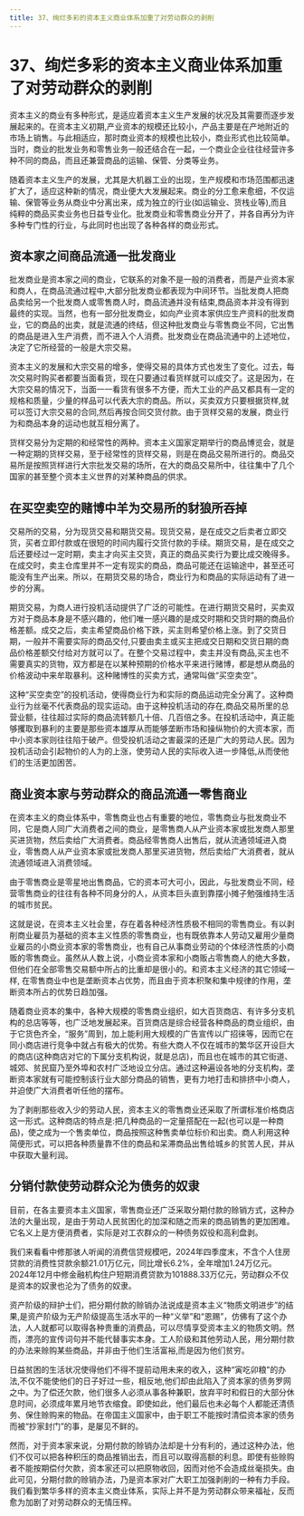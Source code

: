 ```yaml
---
title: 37、绚烂多彩的资本主义商业体系加重了对劳动群众的剥削
---
```

# 37、绚烂多彩的资本主义商业体系加重了对劳动群众的剥削

资本主义的商业有多种形式，是适应着资本主义生产发展的状况及其需要而逐步发展起来的。在资本主义初期,产业资本的规模还比较小，产品主要是在产地附近的市场上销售。与此相适应，那时商业资本的规模也比较小，商业形式也比较简单。当时，商业的批发业务和零售业务一般还结合在一起，一个商业企业往往经营许多种不同的商品，而且还兼营商品的运输、保管、分类等业务。

随着资本主义生产的发展，尤其是大机器工业的出现，生产规模和市场范围都迅速扩大了，适应这种新的情况，商业便大大发展起来。商业的分工愈来愈细，不仅运输、保管等业务从商业中分离出来，成为独立的行业(如运输业、货栈业等),而且纯粹的商品买卖业务也日益专业化。批发商业和零售商业分开了，并各自再分为许多种专门性的行业，与此同时也出现了各种各样的商业形式。

## 资本家之间商品流通一批发商业

批发商业是资本家之间的商业，它联系的对象不是一般的消费者，而是产业资本家和商人，在商品流通过程中,大部分批发商业都表现为中间环节。当批发商人把商品卖给另一个批发商人或零售商人时，商品流通并没有结束,商品资本并没有得到最终的实现。当然，也有一部分批发商业，如向产业资本家供应生产资料的批发商业，它的商品的出卖，就是流通的终结，但这种批发商业与零售商业不同，它出售的商品是进入生产消费，而不进入个人消费。批发商业在商品流通中的上述地位，决定了它所经营的一般是大宗交易。

资本主义的发展和大宗交易的增多，使得交易的具体方式也发生了变化。过去，每次交易时购买者都要当面看货，现在只要通过看货样就可以成交了。这是因为，在大宗交易的情况下，当面一一看货有很多不方便，而大工业的产品又都具有一定的规格和质量，少量的样品可以代表大宗的商品。所以，买卖双方只要根据货样,就可以签订大宗交易的合同,然后再按合同交货付款。由于货样交易的发展，商业行为和商品本身的运动也就互相分离了。

货样交易分为定期的和经常性的两种。资本主义国家定期举行的商品博览会，就是一种定期的货样交易，至于经常性的货样交易，则是在商品交易所进行的。商品交易所是按照货样进行大宗批发交易的场所，在大的商品交易所中，往往集中了几个国家的甚至整个资本主义世界的对某种商品的供求。

## 在买空卖空的赌博中羊为交易所的豺狼所吞掉

交易所的交易，分为现货交易和期货交易。现货交易，是在成交之后卖者立即交货，买者立即付款或在很短的时间内履行交货付款的手续。期货交易，是在成交之后还要经过一定时期，卖主才向买主交货，真正的商品买卖行为要比成交晚得多。在成交时，卖主仓库里并不一定有现实的商品，商品可能还在运输途中，甚至还可能没有生产出来。所以，在期货交易的场合，商业行为和商品的实际运动有了进一步的分离。

期货交易，为商人进行投机活动提供了广泛的可能性。在进行期货交易时，买卖双方对于商品本身是不感兴趣的，他们唯一感兴趣的是成交时期和交货时期的商品价格差额。成交之后，卖主希望商品价格下跌，买主则希望价格上涨。到了交货日期，一般并不需要实际的商品交付,只要由卖主或买主把成交日期和交货日期的商品价格差额交付给对方就可以了。在整个交易过程中，卖主并没有商品,买主也不需要真实的货物，双方都是在以某种预期的价格水平来进行赌博，都是想从商品的价格波动中来牟取暴利。这种赌博性的买卖方式，通常叫做“买空卖空”。

这种“买空卖空”的投机活动，使得商业行为和实际的商品运动完全分离了。这种商业行为丝毫不代表商品的现实运动。由于这种投机活动的存在,商品交易所里的总营业额，往往超过实际的商品流转额几十倍、几百倍之多。在投机活动中，真正能够攫取到暴利的主要是那些资本雄厚从而能够垄断市场和操纵物价的大资本家，而中小资本家则往往陷于破产。但受投机活动之害最深的还是广大的劳动人民。因为投机活动会引起物价的人为的上涨，使劳动人民的实际收入进一步降低,从而使他们的生活更加困苦。

## 商业资本家与劳动群众的商品流通一零售商业

在资本主义的商业体系中，零售商业也占有重要的地位，零售商业与批发商业不同，它是商人同广大消费者之间的商业，是零售商人从产业资本家或批发商人那里买进货物，然后卖给广大消费者。商品经零售商人出售后，就从流通领域进入商业，零售商人从产业资本家或批发商人那里买进货物，然后卖给广大消费者，就从流通领域进入消费领域。

由于零售商业是零星地出售商品，它的资本可大可小，因此，与批发商业不同，经营零售商业的往往有各种不同身分的人，从资本巨头直到靠摆小摊子勉强维持生活的城市贫民。

这就是说，在资本主义社会里，存在着各种经济性质极不相同的零售商业。有以剥削商业雇员为基础的资本主义性质的零售商业，也有既依靠本人劳动又雇用少量商业雇员的小商业资本家的零售商业，也有自己从事商业劳动的个体经济性质的小商贩的零售商业。虽然从人数上说，小商业资本家和小商贩占零售商人的绝大多数，但他们在全部零售交易额中所占的比重却是很小的。和资本主义经济的其它领域一样, 在零售商业中也是垄断资本占优势，而且由于资本积聚和集中规律的作用，垄断资本所占的优势日趋加强。

随着商业资本的集中，各种大规模的零售商业组织，如大百货商店、有许多分支机构的总店等等，也广泛地发展起来。百货商店是综合经营各种商品的商业组织，由于它货色齐全，“服务”周到，加上能利用大规模的广告宣传以广招徕等，因而它在同小商店进行竞争中就占有极大的优势。有些大商人不仅在城市的繁华区开设巨大的商店(这种商店对它的下属分支机构说，就是总店)，而且也在城市的其它街道、城郊、贫民窟乃至外埠和农村广泛地设立分店。通过这种遍设各地的分支机构，垄断资本家就有可能控制该行业大部分商品的销售，更有力地打击和排挤中小商人，并迫使广大消费者听任他的摆布。

为了剥削那些收入少的劳动人民，资本主义的零售商业还采取了所谓标准价格商店这一形式。这种商店的特点是:把几种商品的一定量搭配在一起(也可以是一种商品)，使之成为一个售卖单位，商品按照这种售卖单位标价和出卖。商人利用这种简便形式，可以把各种质量靠不住的商品和呆滞商品出售给城乡的贫苦人民，并从中获取大量利润。

## 分销付款使劳动群众沦为债务的奴隶

目前，在各主要资本主义国家，零售商业还广泛采取分期付款的赊销方式，这种办法的大量出现，是由于劳动人民贫困化的加深和随之而来的商品销售的更加困难。它名义上是方便消费者，实际是对工农群众的一种债务奴役和高利盘剥。

我们来看看中修那骇人听闻的消费信贷规模吧，2024年四季度末，不含个人住房贷款的消费性贷款余额21.01万亿元，同比增长6.2%，全年增加1.24万亿元。2024年12月中修金融机构住户短期消费贷款为101888.33万亿元，劳动群众不仅是资本的奴隶也沦为了债务的奴隶。

资产阶级的辩护士们，把分期付款的赊销办法说成是资本主义“物质文明进步”的结果,是资产阶级为无产阶级提高生活水平的一种“义举”和“恩赐”，仿佛有了这个办法，人人就都可以取得各种贵重的消费品，可以尽情享受资本主义的物质文明。然而，漂亮的宣传词句并不能代替事实本身。工人阶级和其他劳动人民，用分期付款的办法来赊购某些商品，并非由于他们生活富裕,而是因为他们贫穷。

日益贫困的生活状况使得他们不得不提前动用未来的收入，这种“寅吃卯粮"的办法,不仅不能使他们的日子好过一些，相反地,他们却由此陷入了资本家的债务罗网之中。为了偿还欠款，他们很多人必须从事各种兼职，放弃平时和假日的大部分休息时间，必须成年累月地节衣缩食。即使如此，他们最后也未必每个人都能还清债务、保住赊购来的物品。在帝国主义国家中，由于职工不能按时清偿资本家的债务而被“抄家封门”的事，是屡见不鲜的。

然而，对于资本家来说，分期付款的赊销办法却是十分有利的，通过这种办法，他们不仅可以把各种积压的商品推销出去，而且可以取得高额的利息。即使有些赊购者不能按期偿付欠款，资本家还可以把原物收回，因而对他不会造成丝毫损失。由此可见，分期付款的赊销办法，乃是资本家对广大职工加强剥削的一种有力手段。我们看到繁华多样的资本主义商业体系，实际上并不是为劳动群众带来福祉，反而愈为加剧了对劳动群众的无情压榨。